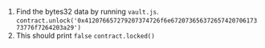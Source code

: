 1. Find the bytes32 data by running `vault.js`.
`contract.unlock('0x412076657279207374726f6e67207365637265742070617373776f7264203a29')`
2. This should print `false`
`contract.locked()`